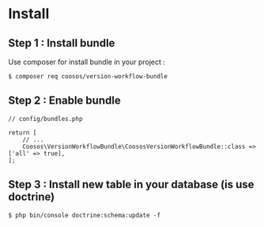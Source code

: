 # Install

## Step 1 : Install bundle

Use composer for install bundle in your project :

    $ composer req coosos/version-workflow-bundle

## Step 2 : Enable bundle

    // config/bundles.php

    return [
        // ...
        Coosos\VersionWorkflowBundle\CoososVersionWorkflowBundle::class => ['all' => true],
    ];

## Step 3 : Install new table in your database (is use doctrine)

    $ php bin/console doctrine:schema:update -f
